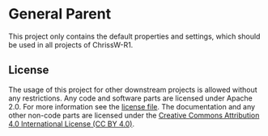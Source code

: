 # General Parent
This project only contains the default properties and settings, which should be used in all projects of ChrissW-R1.

## License
The usage of this project for other downstream projects is allowed without any restrictions.
Any code and software parts are licensed under Apache 2.0. For more information see the [license file](LICENSE).
The documentation and any other non-code parts are licensed under the [Creative Commons Attribution 4.0 International License (CC BY 4.0)](https://creativecommons.org/licenses/by/4.0/).

